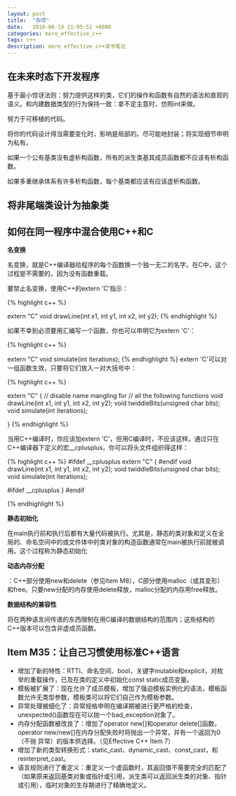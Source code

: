 ```yaml
---
layout: post
title:  "杂项"
date:   2018-06-19 21:05:51 +0800
categories: more_effective_c++
tags: c++
description: more effective c++读书笔记
---
```


## 在未来时态下开发程序

基于最小惊讶法则：努力提供这样的类，它们的操作和函数有自然的语法和直观的语义。和内建数据类型的行为保持一致：拿不定主意时，仿照int来做。

努力于可移植的代码。

将你的代码设计得当需要变化时，影响是局部的。尽可能地封装；将实现细节申明为私有。

如果一个公有基类没有虚析构函数，所有的派生类基其成员函数都不应该有析构函数。

如果多重继承体系有许多析构函数，每个基类都应该有应该虚析构函数。    

## 将非尾端类设计为抽象类

## 如何在同一程序中混合使用C++和C

**名变换**

名变换，就是C++编译器给程序的每个函数换一个独一无二的名字。在C中，这个过程是不需要的，因为没有函数重载。

要禁止名变换，使用C++的extern 'C'指示：

{% highlight c++ %}

extern "C"
void drawLine(int x1, int y1, int x2, int y2);
{% endhighlight %}

如果不幸到必须要用汇编写一个函数，你也可以申明它为extern 'C'：

{% highlight c++ %}

extern "C" void simulate(int iterations);
{% endhighlight %}
extern 'C'可以对一组函数生效，只要将它们放入一对大括号中：

{% highlight c++ %}

extern "C" 
{
   // disable name mangling for
   // all the following functions
   void drawLine(int x1, int y1, int x2, int y2);
   void twiddleBits(unsigned char bits);
   void simulate(int iterations);

}
{% endhighlight %}

当用C++编译时，你应该加extern 'C'，但用C编译时，不应该这样。通过只在C++编译器下定义的宏__cplusplus，你可以将头文件组织得这样：

{% highlight c++ %}
#ifdef __cplusplus
extern "C" {
#endif
  void drawLine(int x1, int y1, int x2, int y2);
  void twiddleBits(unsigned char bits);
  void simulate(int iterations);

#ifdef __cplusplus
}
#endif

{% endhighlight %}

**静态初始化**

在main执行前和执行后都有大量代码被执行。尤其是，静态的类对象和定义在全局的、命名空间中的或文件体中的类对象的构造函数通常在main被执行前就被调用。这个过程称为静态初始化

**动态内存分配**

：C++部分使用new和delete（参见Item M8），C部分使用malloc（或其变形）和free。只要new分配的内存使用delete释放，malloc分配的内存用free释放。

**数据结构的兼容性**

将在两种语言间传递的东西限制在用C编译的数据结构的范围内；这些结构的C++版本可以包含非虚成员函数。

## Item M35：让自己习惯使用标准C++语言

* 增加了新的特性：RTTI、命名空间、bool，关键字mutable和explicit，对枚举的重载操作，已及在类的定义中初始化const static成员变量。
* 模板被扩展了：现在允许了成员模板，增加了强迫模板实例化的语法，模板函数允许无类型参数，模板类可以将它们自己作为模板参数。
* 异常处理被细化了：异常规格申明在编译期被进行更严格的检查，unexpected()函数现在可以抛一个bad_exception对象了。
* 内存分配函数被改良了：增加了operator new[]和operator delete[]函数，operator new/new[]在内存分配失败时将抛出一个异常，并有一个返回为0（不抛
异常）的版本供选择。（见Effective C++ Item 7）
* 增加了新的类型转换形式：static_cast、dynamic_cast、const_cast，和reinterpret_cast。
* 语言规则进行了重定义：重定义一个虚函数时，其返回值不需要完全的匹配了（如果原来返回基类对象或指针或引用，派生类可以返回派生类的对象、指针或引用），临时对象的生存期进行了精确地定义。
